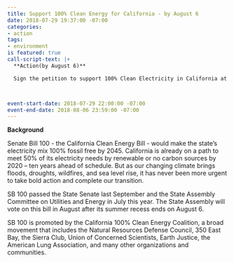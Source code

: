 ```yaml
---
title: Support 100% Clean Energy for California - by August 6
date: 2018-07-29 19:37:00 -07:00
categories:
- action
tags:
- environment
is featured: true
call-script-text: |+
  **Action(by August 6)**

  Sign the petition to support 100% Clean Electricity in California at the Action Network [website](https://actionnetwork.org/petitions/support-sb-100-move-california-to-100-clean-electricity?nowrapper=true&referrer=&source=direct_link).



event-start-date: 2018-07-29 22:00:00 -07:00
event-end-date: 2018-08-06 23:59:00 -07:00
---
```


**Background**

Senate Bill 100 - the California Clean Energy Bill - would make the state’s electricity mix 100% fossil free by 2045. California is already on a path to meet 50% of its electricity needs by renewable or no carbon sources by 2020 – ten years ahead of schedule.  But as our changing climate brings floods, droughts, wildfires, and sea level rise, it has never been more urgent to take bold action and complete our transition. 

SB 100 passed the State Senate last September and the State Assembly Committee on Utilities and Energy in July this year. The State Assembly will vote on this bill in August after its summer recess ends on August 6. 

SB 100 is promoted by the California 100% Clean Energy Coalition, a broad movement that includes the Natural Resources Defense Council, 350 East Bay, the Sierra Club, Union of Concerned Scientists, Earth Justice, the American Lung Association, and many other organizations and communities. 
